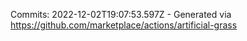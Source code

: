 Commits: 2022-12-02T19:07:53.597Z - Generated via https://github.com/marketplace/actions/artificial-grass
<br>
